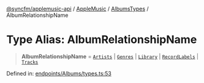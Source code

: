 [@syncfm/applemusic-api](../../../../../../globals.md) / [AppleMusic](../../../index.md) / [AlbumsTypes](../index.md) / AlbumRelationshipName

# Type Alias: AlbumRelationshipName

> **AlbumRelationshipName** = [`Artists`](../enumerations/IncludeOption.md#artists) \| [`Genres`](../enumerations/IncludeOption.md#genres) \| [`Library`](../enumerations/IncludeOption.md#library) \| [`RecordLabels`](../enumerations/IncludeOption.md#recordlabels) \| [`Tracks`](../enumerations/IncludeOption.md#tracks)

Defined in: [endpoints/Albums/types.ts:53](https://github.com/sync-fm/applemusic-api/blob/9471caba6a6b5bc92263ffc6e5d9c04672ec1f7f/src/endpoints/Albums/types.ts#L53)
